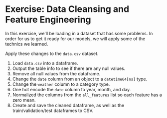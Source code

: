 # Exercise: Data Cleansing and Feature Engineering

In this exercise, we'll be loading in a dataset that has some problems. In order for us to get it ready for our models, we will apply some of the technics we learned.

Apply these changes to the `data.csv` dataset.
1. Load `data.csv` into a dataframe.
2. Output the table info to see if there are any null values.
3. Remove all null values from the dataframe.
4. Change the `date` column from an object to a `datetime64[ns]` type.
5. Change the `weather` column to a category type.
6. One hot encode the `date` column to year, month, and day.
7. Normalized the columns from the `all_features` list so each feature has a zero mean.
8. Create and save the cleaned dataframe, as well as the train/validation/test dataframes to CSV.